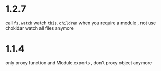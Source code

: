 # 1.2.7
call `fs.watch` watch `this.children` when you require a module , not use chokidar watch all files anymore

# 1.1.4
only proxy function and Module.exports , don't proxy object anymore
